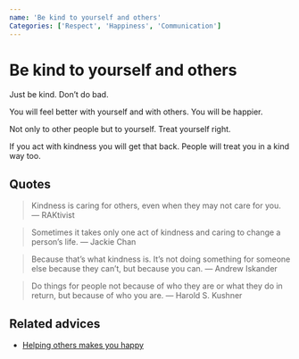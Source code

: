 ```yaml
---
name: 'Be kind to yourself and others'
Categories: ['Respect', 'Happiness', 'Communication']
---
```

# Be kind to yourself and others

Just be kind. Don’t do bad.

You will feel better with yourself and with others. You will be happier.

Not only to other people but to yourself. Treat yourself right.

If you act with kindness you will get that back. People will treat you in a kind way too.

## Quotes

> Kindness is caring for others, even when they may not care for you.
> ― RAKtivist

> Sometimes it takes only one act of kindness and caring to change a person’s life.
> ― Jackie Chan

> Because that’s what kindness is. It’s not doing something for someone else because they can’t, but because you can.
> ― Andrew Iskander

> Do things for people not because of who they are or what they do in return, but because of who you are.
> ― Harold S. Kushner

## Related advices

- [Helping others makes you happy](../Helping%20makes%20you%20happy/index.md)
